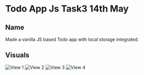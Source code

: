 # Todo App Js Task3 14th May

## Name
Made a vanilla JS based Todo app with local storage integrated.

## Visuals
![View 1](https://i.ibb.co/jzgnmv4/image.png)
![View 2](https://i.ibb.co/Hn9vzj3/image.png)
![View 3](https://i.ibb.co/zSDd0Hq/image.png)
![View 4](https://i.ibb.co/9gZ1pLz/image.png)
